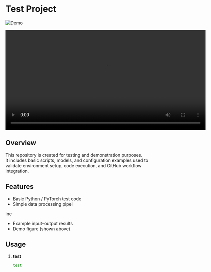 # Test Project

![Demo](https://github.com/user-attachments/assets/8b5b3336-606a-4723-8611-831db81960f9)

<video controls src="https://github.com/user-attachments/assets/8b5b3336-606a-4723-8611-831db81960f9" width="640"></video>

## Overview
This repository is created for testing and demonstration purposes.  
It includes basic scripts, models, and configuration examples used to validate environment setup, code execution, and GitHub workflow integration.

## Features
- Basic Python / PyTorch test code
- Simple data processing pipel


ine
- Example input–output results
- Demo figure (shown above)

## Usage

1. **test**
   ```bash
   test
